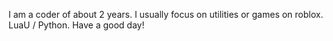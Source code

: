 
I am a coder of about 2 years.
I usually focus on utilities or games on roblox.
LuaU / Python.
Have a good day! 
